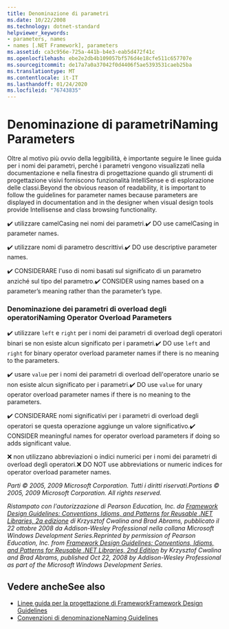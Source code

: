```yaml
---
title: Denominazione di parametri
ms.date: 10/22/2008
ms.technology: dotnet-standard
helpviewer_keywords:
- parameters, names
- names [.NET Framework], parameters
ms.assetid: ca3c956e-725a-441b-b4e3-eab5d472f41c
ms.openlocfilehash: ebe2e2db4b109057bf576d4e18cfe511c657707e
ms.sourcegitcommit: de17a7a0a37042f0d4406f5ae5393531caeb25ba
ms.translationtype: MT
ms.contentlocale: it-IT
ms.lasthandoff: 01/24/2020
ms.locfileid: "76743835"
---
```

# <a name="naming-parameters"></a><span data-ttu-id="47595-102">Denominazione di parametri</span><span class="sxs-lookup"><span data-stu-id="47595-102">Naming Parameters</span></span>
<span data-ttu-id="47595-103">Oltre al motivo più ovvio della leggibilità, è importante seguire le linee guida per i nomi dei parametri, perché i parametri vengono visualizzati nella documentazione e nella finestra di progettazione quando gli strumenti di progettazione visivi forniscono funzionalità IntelliSense e di esplorazione delle classi.</span><span class="sxs-lookup"><span data-stu-id="47595-103">Beyond the obvious reason of readability, it is important to follow the guidelines for parameter names because parameters are displayed in documentation and in the designer when visual design tools provide Intellisense and class browsing functionality.</span></span>

 <span data-ttu-id="47595-104">✔️ utilizzare camelCasing nei nomi dei parametri.</span><span class="sxs-lookup"><span data-stu-id="47595-104">✔️ DO use camelCasing in parameter names.</span></span>

 <span data-ttu-id="47595-105">✔️ utilizzare nomi di parametro descrittivi.</span><span class="sxs-lookup"><span data-stu-id="47595-105">✔️ DO use descriptive parameter names.</span></span>

 <span data-ttu-id="47595-106">✔️ CONSIDERARE l'uso di nomi basati sul significato di un parametro anziché sul tipo del parametro.</span><span class="sxs-lookup"><span data-stu-id="47595-106">✔️ CONSIDER using names based on a parameter’s meaning rather than the parameter’s type.</span></span>

### <a name="naming-operator-overload-parameters"></a><span data-ttu-id="47595-107">Denominazione dei parametri di overload degli operatori</span><span class="sxs-lookup"><span data-stu-id="47595-107">Naming Operator Overload Parameters</span></span>
 <span data-ttu-id="47595-108">✔️ utilizzare `left` e `right` per i nomi dei parametri di overload degli operatori binari se non esiste alcun significato per i parametri.</span><span class="sxs-lookup"><span data-stu-id="47595-108">✔️ DO use `left` and `right` for binary operator overload parameter names if there is no meaning to the parameters.</span></span>

 <span data-ttu-id="47595-109">✔️ usare `value` per i nomi dei parametri di overload dell'operatore unario se non esiste alcun significato per i parametri.</span><span class="sxs-lookup"><span data-stu-id="47595-109">✔️ DO use `value` for unary operator overload parameter names if there is no meaning to the parameters.</span></span>

 <span data-ttu-id="47595-110">✔️ CONSIDERARE nomi significativi per i parametri di overload degli operatori se questa operazione aggiunge un valore significativo.</span><span class="sxs-lookup"><span data-stu-id="47595-110">✔️ CONSIDER meaningful names for operator overload parameters if doing so adds significant value.</span></span>

 <span data-ttu-id="47595-111">❌ non utilizzano abbreviazioni o indici numerici per i nomi dei parametri di overload degli operatori.</span><span class="sxs-lookup"><span data-stu-id="47595-111">❌ DO NOT use abbreviations or numeric indices for operator overload parameter names.</span></span>

 <span data-ttu-id="47595-112">*Parti © 2005, 2009 Microsoft Corporation. Tutti i diritti riservati.*</span><span class="sxs-lookup"><span data-stu-id="47595-112">*Portions © 2005, 2009 Microsoft Corporation. All rights reserved.*</span></span>

 <span data-ttu-id="47595-113">*Ristampato con l'autorizzazione di Pearson Education, Inc. da [Framework Design Guidelines: Conventions, Idioms, and Patterns for Reusable .NET Libraries, 2a edizione](https://www.informit.com/store/framework-design-guidelines-conventions-idioms-and-9780321545619) di Krzysztof Cwalina and Brad Abrams, pubblicato il 22 ottobre 2008 da Addison-Wesley Professional nella collana Microsoft Windows Development Series.*</span><span class="sxs-lookup"><span data-stu-id="47595-113">*Reprinted by permission of Pearson Education, Inc. from [Framework Design Guidelines: Conventions, Idioms, and Patterns for Reusable .NET Libraries, 2nd Edition](https://www.informit.com/store/framework-design-guidelines-conventions-idioms-and-9780321545619) by Krzysztof Cwalina and Brad Abrams, published Oct 22, 2008 by Addison-Wesley Professional as part of the Microsoft Windows Development Series.*</span></span>

## <a name="see-also"></a><span data-ttu-id="47595-114">Vedere anche</span><span class="sxs-lookup"><span data-stu-id="47595-114">See also</span></span>

- [<span data-ttu-id="47595-115">Linee guida per la progettazione di Framework</span><span class="sxs-lookup"><span data-stu-id="47595-115">Framework Design Guidelines</span></span>](../../../docs/standard/design-guidelines/index.md)
- [<span data-ttu-id="47595-116">Convenzioni di denominazione</span><span class="sxs-lookup"><span data-stu-id="47595-116">Naming Guidelines</span></span>](../../../docs/standard/design-guidelines/naming-guidelines.md)
